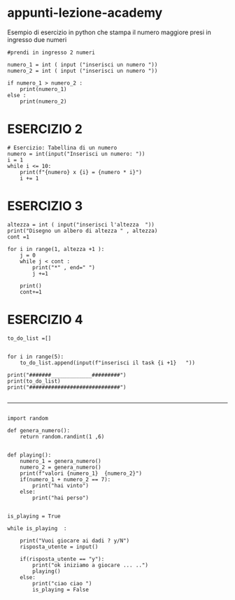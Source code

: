 # appunti-lezione-academy



Esempio di esercizio in python che stampa il numero maggiore presi
in ingresso due numeri



```
#prendi in ingresso 2 numeri

numero_1 = int ( input ("inserisci un numero "))
numero_2 = int ( input ("inserisci un numero "))

if numero_1 > numero_2 :
    print(numero_1)
else :
    print(numero_2)

```


# ESERCIZIO 2

```
# Esercizio: Tabellina di un numero
numero = int(input("Inserisci un numero: "))
i = 1
while i <= 10:
    print(f"{numero} x {i} = {numero * i}")
    i += 1
```


# ESERCIZIO 3


```
altezza = int ( input("inserisci l'altezza  "))
print("Disegno un albero di altezza " , altezza)
cont =1

for i in range(1, altezza +1 ):
    j = 0 
    while j < cont :
        print("*" , end=" ")
        j +=1
    
    print()
    cont+=1

```


# ESERCIZIO 4


```
to_do_list =[]


for i in range(5):
    to_do_list.append(input(f"inserisci il task {i +1}   "))

print("#######_____________#########")
print(to_do_list)
print("#############################")


```



____________________________


```

import random

def genera_numero():
    return random.randint(1 ,6)


def playing():
    numero_1 = genera_numero()
    numero_2 = genera_numero()
    print(f"valori {numero_1}  {numero_2}")
    if(numero_1 + numero_2 == 7):
        print("hai vinto")
    else:
        print("hai perso")
    

is_playing = True

while is_playing  :

    print("Vuoi giocare ai dadi ? y/N")
    risposta_utente = input()

    if(risposta_utente == "y"):
        print("ok iniziamo a giocare ... ..")
        playing()
    else:
        print("ciao ciao ")
        is_playing = False

```




